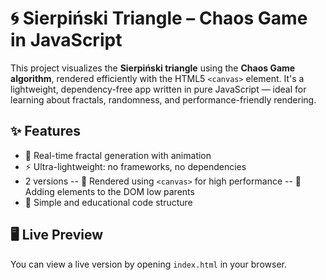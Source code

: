 # 🌀 Sierpiński Triangle – Chaos Game in JavaScript

This project visualizes the **Sierpiński triangle** using the **Chaos Game algorithm**, rendered efficiently with the HTML5 `<canvas>` element. It's a lightweight, dependency-free app written in pure JavaScript — ideal for learning about fractals, randomness, and performance-friendly rendering.

## ✨ Features

- 🔁 Real-time fractal generation with animation
- ⚡ Ultra-lightweight: no frameworks, no dependencies
- 2 versions
-- 🎨 Rendered using `<canvas>` for high performance
-- 🎨 Adding elements to the DOM low parents
- 🧠 Simple and educational code structure

## 🖥️ Live Preview

You can view a live version by opening `index.html` in your browser.
